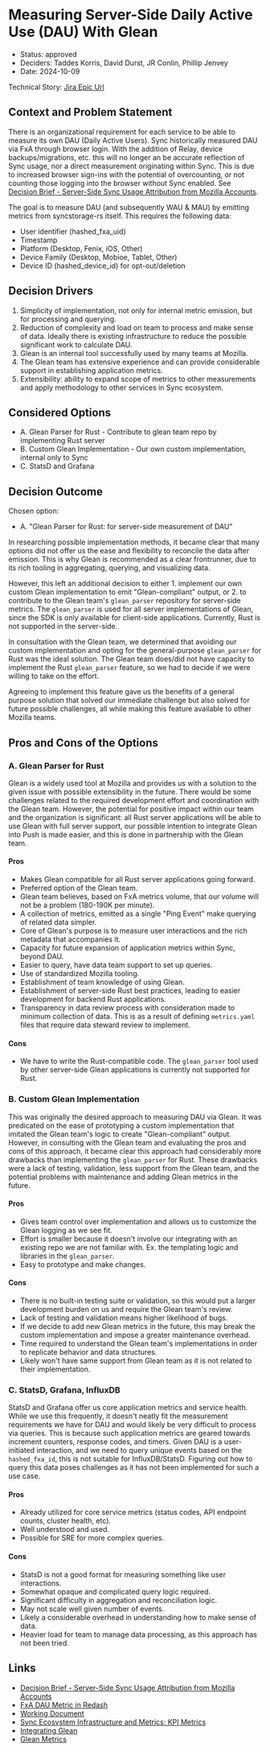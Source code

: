 # Measuring Server-Side Daily Active Use (DAU) With Glean

* Status: approved
* Deciders: Taddes Korris, David Durst, JR Conlin, Phillip Jenvey
* Date: 2024-10-09

Technical Story: 
[Jira Epic Url](https://mozilla-hub.atlassian.net/browse/SYNC-4389)


## Context and Problem Statement

There is an organizational requirement for each service to be able to measure its own DAU (Daily Active Users). Sync historically measured DAU via FxA through browser login. With the addition of Relay, device backups/migrations, etc. this will no longer an be accurate reflection of Sync usage, nor a direct measurement originating within Sync. This is due to increased browser sign-ins with the potential of overcounting, or not counting those logging into the browser without Sync enabled. See [Decision Brief - Server-Side Sync Usage Attribution from Mozilla Accounts](https://docs.google.com/document/d/1zD-ia3fP43o-dYpwavDgH5Hb6Xo_fgQzzoWqTiX_wR8/edit?tab=t.0#heading=h.mdoaoiyvqgfo).

The goal is to measure DAU (and subsequently WAU & MAU) by emitting metrics from syncstorage-rs itself. This requires the following data:
* User identifier (hashed_fxa_uid)
* Timestamp
* Platform (Desktop, Fenix, iOS, Other)
* Device Family (Desktop, Mobioe, Tablet, Other)
* Device ID (hashed_device_id) for opt-out/deletion
 
## Decision Drivers

1. Simplicity of implementation, not only for internal metric emission, but for processing and querying.
2. Reduction of complexity and load on team to process and make sense of data. Ideally there is existing infrastructure to reduce the possible significant work to calculate DAU.
3. Glean is an internal tool successfully used by many teams at Mozilla.
4. The Glean team has extensive experience and can provide considerable support in establishing application metrics.
5. Extensibility: ability to expand scope of metrics to other measurements and apply methodology to other services in Sync ecosystem.

## Considered Options

* A. Glean Parser for Rust - Contribute to glean team repo by implementing Rust server
* B. Custom Glean Implementation - Our own custom implementation, internal only to Sync
* C. StatsD and Grafana

## Decision Outcome

Chosen option:

* A. "Glean Parser for Rust: for server-side measurement of DAU"

In researching possible implementation methods, it became clear that many options did not offer us the ease and flexibility to reconcile the data after emission. This is why Glean is recommended as a clear frontrunner, due to its rich tooling in aggregating, querying, and visualizing data.

However, this left an additional decision to either 1. implement our own custom Glean implementation to emit "Glean-compliant" output, or 2. to contribute to the Glean team's `glean_parser` repository for server-side metrics. The `glean_parser` is used for all server implementations of Glean, since the SDK is only available for client-side applications. Currently, Rust is not supported in the server-side.

In consultation with the Glean team, we determined that avoiding our custom implementation and opting for the general-purpose `glean_parser` for Rust was the ideal solution. The Glean team does/did not have capacity to implement the Rust `glean_parser` feature, so we had to decide if we were willing to take on the effort. 

Agreeing to implement this feature gave us the benefits of a general purpose solution that solved our immediate challenge but also solved for future possible challenges, all while making this feature available to other Mozilla teams.

## Pros and Cons of the Options

### A. Glean Parser for Rust

Glean is a widely used tool at Mozilla and provides us with a solution to the given issue with possible extensibility in the future. There would be some challenges related to the required development effort and coordination with the Glean team. However, the potential for positive impact within our team and the organization is significant: all Rust server applications will be able to use Glean with full server support, our possible intention to integrate Glean into Push is made easier, and this is done in partnership with the Glean team.

#### Pros

* Makes Glean compatible for all Rust server applications going forward.
* Preferred option of the Glean team.
* Glean team believes, based on FxA metrics volume, that our volume will not be a problem (180-190K per minute).
* A collection of metrics, emitted as a single "Ping Event" make querying of related data simpler.
* Core of Glean's purpose is to measure user interactions and the rich metadata that accompanies it.
* Capacity for future expansion of application metrics within Sync, beyond DAU.
* Easier to query, have data team support to set up queries.
* Use of standardized Mozilla tooling.
* Establishment of team knowledge of using Glean.
* Establishment of server-side Rust best practices, leading to easier development for backend Rust applications.
* Transparency in data review process with consideration made to minimum collection of data. This is as a result of defining `metrics.yaml` files that require data steward review to implement.

#### Cons

* We have to write the Rust-compatible code. The `glean_parser` tool used by other server-side Glean applications is currently not supported for Rust.

### B. Custom Glean Implementation 

This was originally the desired approach to measuring DAU via Glean.  It was predicated on the ease of prototyping a custom implementation that imitated the Glean team's logic to create "Glean-compliant" output.  However, in consulting with the Glean team and evaluating the pros and cons of this approach, it became clear this approach had considerably more drawbacks than implementing the `glean_parser` for Rust. These drawbacks were a lack of testing, validation, less support from the Glean team, and the potential problems with maintenance and adding Glean metrics in the future.

#### Pros
* Gives team control over implementation and allows us to customize the Glean logging as we see fit.
* Effort is smaller because it doesn't involve our integrating with an existing repo we are not familiar with. Ex. the templating logic and libraries in the `glean_parser`.
* Easy to prototype and make changes.


#### Cons
* There is no built-in testing suite or validation, so this would put a larger development burden on us and require the Glean team's review.
* Lack of testing and validation means higher likelihood of bugs.
* If we decide to add new Glean metrics in the future, this may break the custom implementation and impose a greater maintenance overhead.
* Time required to understand the Glean team's implementations in order to replicate behavior and data structures.
* Likely won't have same support from Glean team as it is not related to their implementation.

### C. StatsD, Grafana, InfluxDB

StatsD and Grafana offer us core application metrics and service health. While we use this frequently, it doesn't neatly fit the measurement requirements we have for DAU and would likely be very difficult to process via queries. This is because such application metrics are geared towards increment counters, response codes, and timers. Given DAU is a user-initiated interaction, and we need to query unique events based on the `hashed_fxa_id`, this is not suitable for InfluxDB/StatsD. Figuring out how to query this data poses challenges as it has not been implemented for such a use case. 

#### Pros

* Already utilized for core service metrics (status codes, API endpoint counts, cluster health, etc).
* Well understood and used.
* Possible for SRE for more complex queries.

#### Cons

* StatsD is not a good format for measuring something like user interactions.
* Somewhat opaque and complicated query logic required.
* Significant difficulty in aggregation and reconciliation logic. 
* May not scale well given number of events.
* Likely a considerable overhead in understanding how to make sense of data.
* Heavier load for team to manage data processing, as this approach has not been tried.


## Links 

* [Decision Brief - Server-Side Sync Usage Attribution from Mozilla Accounts](https://docs.google.com/document/d/1zD-ia3fP43o-dYpwavDgH5Hb6Xo_fgQzzoWqTiX_wR8/edit?tab=t.0#heading=h.mdoaoiyvqgfo)
* [FxA DAU Metric in Redash](https://sql.telemetry.mozilla.org/queries/101007/source?p_end%20date=2024-06-26&p_start%20date=2024-05-01#248905)
* [Working Document](https://docs.google.com/document/d/1Tk4VIuQZcn8IG-UI38kziZn5e-FMOI0Z-VrvaYTI1SM/edit#heading=h.b0mqx1fng4wa)
* [Sync Ecosystem Infrastructure and Metrics: KPI Metrics](https://mozilla-hub.atlassian.net/wiki/spaces/CLOUDSERVICES/pages/969834589/Establish+KPI+metrics+DAU+Retention)
* [Integrating Glean](https://mozilla.github.io/glean/book/user/adding-glean-to-your-project/rust.html)
* [Glean Metrics](https://mozilla.github.io/glean/book/reference/metrics/index.html)